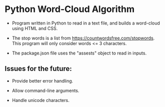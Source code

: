 # Python Word-Cloud Algorithm

* Program written in Python to read in a text file, and builds a word-cloud using HTML and CSS.

* The stop words is a list from https://countwordsfree.com/stopwords. This program will only consider words <= 3 characters.

* The package.json file uses the "assests" object to read in inputs.

## Issues for the future:

* Provide better error handling.

* Allow command-line arguments.

* Handle unicode characters.